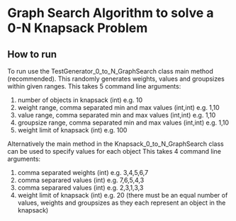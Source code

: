 # Graph Search Algorithm to solve a 0-N Knapsack Problem

## How to run

To run use the TestGenerator_0_to_N_GraphSearch class main method (recommended).
This randomly generates weights, values and groupsizes within given ranges.
This takes 5 command line arguments:
1.	number of objects in knapsack (int) e.g. 10
2.	weight range, comma separated min and max values (int,int) e.g. 1,10
3.	value range, comma separated min and max values (int,int) e.g. 1,10
4.	groupsize range, comma separated min and max values (int,int) e.g. 1,10
5.	weight limit of knapsack (int) e.g. 100

Alternatively the main method in the Knapsack_0_to_N_GraphSearch class can be used to specify values for each object
This takes 4 command line arguments:
1.	comma separated weights (int) e.g. 3,4,5,6,7
2.	comma separared values (int) e.g. 7,6,5,4,3
3.	comma separared values (int) e.g. 2,3,1,3,3
4.	weight limit of knapsack (int) e.g. 20
(there must be an equal number of values, weights and groupsizes as they each represent an object in the knapsack)
